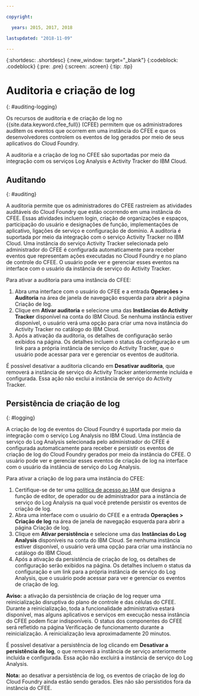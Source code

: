 ```yaml
---

copyright:

  years: 2015, 2017, 2018

lastupdated: "2018-11-09"

---
```


{:shortdesc: .shortdesc}
{:new_window: target="_blank"}
{:codeblock: .codeblock}
{:pre: .pre}
{:screen: .screen}
{:tip: .tip}

# Auditoria e criação de log
{: #auditing-logging}

Os recursos de auditoria e de criação de log no {{site.data.keyword.cfee_full}} (CFEE) permitem que os
administradores auditem os eventos que ocorrem em uma instância do CFEE e que os desenvolvedores controlem os eventos de
log gerados por meio de seus aplicativos do Cloud Foundry.

A auditoria e a criação de log no CFEE são suportadas por meio da integração com os serviços Log Analysis e
Activity Tracker do IBM Cloud.

## Auditando
{: #auditing}

A auditoria permite que os administradores do CFEE rastreiem as atividades auditáveis do Cloud Foundry que estão
ocorrendo em uma instância do CFEE.  Essas atividades incluem login, criação de organizações e espaços, participação do
usuário e designações de função, implementações de aplicativo, ligações de serviço e configuração de domínio. A
auditoria é suportada por meio da integração com o serviço Activity Tracker no IBM Cloud. Uma instância do serviço
Activity Tracker selecionada pelo administrador do CFEE é configurada automaticamente para receber eventos que
representam ações executadas no Cloud Foundry e no plano de controle do CFEE. O usuário pode ver e
gerenciar esses eventos na interface com o usuário da instância de serviço do Activity Tracker.

Para ativar a auditoria para uma instância do CFEE:

1. Abra uma interface com o usuário do CFEE e a entrada **Operações > Auditoria** na área
de janela de navegação esquerda para abrir a página Criação de log.
2. Clique em **Ativar auditoria** e selecione uma das **Instâncias do
Activity Tracker** disponível na conta do IBM Cloud.  Se nenhuma instância estiver disponível, o usuário verá
uma opção para criar uma nova instância do Activity Tracker no catálogo do IBM Cloud.
3.  Após a ativação da auditoria, os detalhes de configuração serão exibidos na página. Os detalhes incluem o status da configuração e um link para a própria instância de serviço do Activity Tracker, que o usuário pode acessar para ver e gerenciar os eventos de auditoria.

É possível desativar a auditoria clicando em **Desativar auditoria**, que removerá a
instância de serviço do Activity Tracker anteriormente incluída e configurada. Essa ação não exclui a instância de
serviço do Activity Tracker.

## Persistência de criação de log
{: #logging}

A criação de log de eventos do Cloud Foundry é suportada por meio da integração com o serviço Log Analysis no IBM Cloud. Uma instância de serviço do Log Analysis selecionada pelo administrador do CFEE é configurada
automaticamente para receber e persistir os eventos de criação de log do Cloud Foundry gerados por meio da
instância do CFEE.  O usuário pode ver e gerenciar esses eventos de criação de log na interface com o usuário da
instância de serviço do Log Analysis.

Para ativar a criação de log para uma instância do CFEE:

1. Certifique-se de ter uma [política de acesso ao IAM](https://console.bluemix.net/iam/#/users)
que designa a função de editor, de operador ou de administrador para a instância de serviço do Log Analysis na qual você
pretende persistir os eventos de criação de log.
2. Abra uma interface com o usuário do CFEE e a entrada **Operações > Criação de log** na área
de janela de navegação esquerda para abrir a página Criação de log.
3. Clique em **Ativar persistência** e selecione uma das **Instâncias do Log
Analysis** disponíveis na conta do IBM Cloud.  Se nenhuma instância estiver disponível, o usuário verá uma
opção para criar uma instância no catálogo do IBM Cloud.
4. Após a ativação da persistência de criação de log, os detalhes de configuração serão exibidos na página. Os detalhes incluem o status da configuração e um link para a própria instância de serviço do Log Analysis, que o
usuário pode acessar para ver e gerenciar os eventos de criação de log.

**Aviso:** a ativação da persistência de criação de log requer uma reinicialização
disruptiva do plano de controle e das células do CFEE.  Durante a reinicialização, toda a funcionalidade
administrativa estará disponível, mas alguns aplicativos e serviços em execução nessa instância do CFEE podem
ficar indisponíveis.  O status dos componentes do CFEE será refletido na página Verificação de funcionamento durante a
reinicialização.  A reinicialização leva aproximadamente 20 minutos.

É possível desativar a persistência de log clicando em **Desativar a persistência de log**, o
que removerá a instância de serviço anteriormente incluída e configurada. Essa ação não excluirá a instância de serviço
do Log Analysis.

**Nota:** ao desativar a persistência de log, os eventos de criação de log do Cloud
Foundry ainda estão sendo gerados. Eles não são persistidos fora da instância do CFEE.
